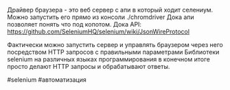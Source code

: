 Драйвер браузера - это веб сервер с апи в который ходит селениум. Можно запустить его прямо из консоли ./chromdriver Дока апи позволяет понять что под копотом. 
Дока API: https://github.com/SeleniumHQ/selenium/wiki/JsonWireProtocol



  Фактически можно запустить сервер и управлять браузером через него посредством HTTP запросов с правильными параметрами
  Библиотеки selenium на различных языках программирования в конечном итоге просто делают HTTP запросы и обрабатывают ответы.



#selenium
#автоматизация